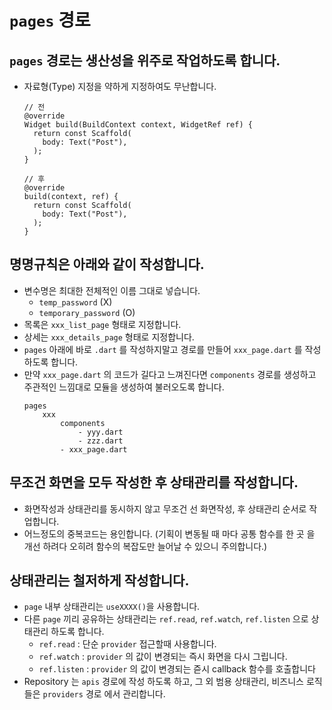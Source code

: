 # `pages` 경로

## `pages` 경로는 생산성을 위주로 작업하도록 합니다.

- 자료형(Type) 지정을 약하게 지정하여도 무난합니다.
  ```
  // 전
  @override
  Widget build(BuildContext context, WidgetRef ref) {
    return const Scaffold(
      body: Text("Post"),
    );
  }

  // 후
  @override
  build(context, ref) {
    return const Scaffold(
      body: Text("Post"),
    );
  }
  ```

## 명명규칙은 아래와 같이 작성합니다.

- 변수명은 최대한 전체적인 이름 그대로 넣습니다.
    - `temp_password` (X)
    - `temporary_password` (O)
- 목록은 `xxx_list_page` 형태로 지정합니다.
- 상세는 `xxx_details_page` 형태로 지정합니다.
- `pages` 아래에 바로 `.dart` 를 작성하지말고 경로를 만들어 `xxx_page.dart` 를 작성하도록 합니다.
- 만약 `xxx_page.dart` 의 코드가 길다고 느껴진다면 `components` 경로를 생성하고 주관적인 느낌대로 모듈을 생성하여 불러오도록 합니다.
    ```
    pages
        xxx
            components
                - yyy.dart
                - zzz.dart
            - xxx_page.dart
    ```

## 무조건 화면을 모두 작성한 후 상태관리를 작성합니다.

- 화면작성과 상태관리를 동시하지 않고 무조건 선 화면작성, 후 상태관리 순서로 작업합니다.
- 어느정도의 중복코드는 용인합니다.
  (기획이 변동될 때 마다 공통 함수를 한 곳 을 개선 하려다 오히려 함수의 복잡도만 늘어날 수 있으니 주의합니다.)

## 상태관리는 철저하게 작성합니다.

- `page` 내부 상태관리는 `useXXXX()`을 사용합니다.
- 다른 `page` 끼리 공유하는 상태관리는 `ref.read`, `ref.watch`, `ref.listen` 으로 상태관리 하도록 합니다.
    - `ref.read` : 단순 `provider` 접근할때 사용합니다.
    - `ref.watch` : `provider` 의 값이 변경되는 즉시 화면을 다시 그립니다.
    - `ref.listen` : `provider` 의 값이 변경되는 즏시 callback 함수를 호출합니다
- Repository 는 `apis` 경로에 작성 하도록 하고, 그 외 범용 상태관리, 비즈니스 로직들은 `providers` 경로 에서 관리합니다.